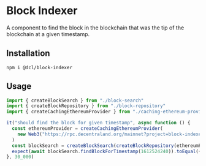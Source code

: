 # Block Indexer

A component to find the block in the blockchain that was the tip of the blockchain at a given timestamp.

## Installation 

`npm i @dcl/block-indexer`

## Usage

```ts
import { createBlockSearch } from "./block-search"
import { createBlockRepository } from "./block-repository"
import { createCachingEthereumProvider } from "./caching-ethereum-provider"

it("should find the block for given timestamp", async function () {
  const ethereumProvider = createCachingEthereumProvider(
    new Web3("https://rpc.decentraland.org/mainnet?project=block-indexer").eth
  )
  const blockSearch = createBlockSearch(createBlockRepository(ethereumProvider))
  expect(await blockSearch.findBlockForTimestamp(1612524240)).toEqual({ block: 11795935, timestamp: 1612524239 })
}, 30_000)
```
